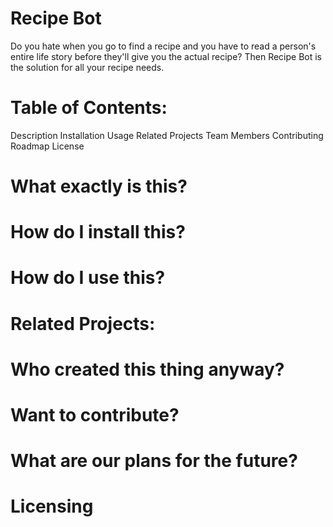 # Recipe Bot

Do you hate when you go to find a recipe and you have to read a person's entire life story before they'll give you the actual recipe?  Then Recipe Bot is the solution for all your recipe needs.

# Table of Contents:
Description
Installation
Usage
Related Projects
Team Members
Contributing
Roadmap
License

# What exactly is this? 

# How do I install this?

# How do I use this?

# Related Projects:

# Who created this thing anyway?

# Want to contribute?

# What are our plans for the future?

# Licensing